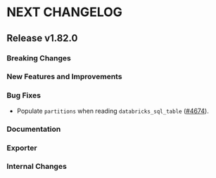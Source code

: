 # NEXT CHANGELOG

## Release v1.82.0

### Breaking Changes

### New Features and Improvements

### Bug Fixes

 * Populate `partitions` when reading `databricks_sql_table` ([#4674](https://github.com/databricks/terraform-provider-databricks/pull/4674)).

### Documentation

### Exporter

### Internal Changes

